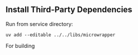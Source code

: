 ## Install Third-Party Dependencies

Run from service directory:

```shell
uv add --editable ../../libs/microwrapper
```

For building
